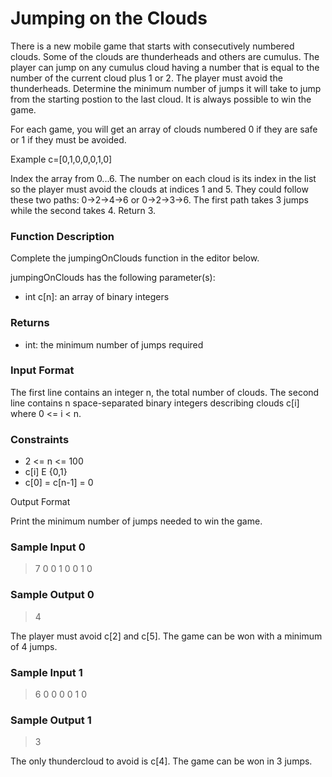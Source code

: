 # Jumping on the Clouds

There is a new mobile game that starts with consecutively numbered clouds. Some of the clouds are thunderheads and others are cumulus. The player can jump on any cumulus cloud having a number that is equal to the number of the current cloud plus 1 or 2. The player must avoid the thunderheads. Determine the minimum number of jumps it will take to jump from the starting postion to the last cloud. It is always possible to win the game.

For each game, you will get an array of clouds numbered 0 if they are safe or 1 if they must be avoided.

Example
c=[0,1,0,0,0,1,0]

Index the array from 0...6. The number on each cloud is its index in the list so the player must avoid the clouds at indices 1 and 5. They could follow these two paths: 0->2->4->6 or 0->2->3->6. The first path takes 3 jumps while the second takes 4. Return 3.

### Function Description

Complete the jumpingOnClouds function in the editor below.

jumpingOnClouds has the following parameter(s):

* int c[n]: an array of binary integers

### Returns

* int: the minimum number of jumps required

### Input Format

The first line contains an integer n, the total number of clouds. The second line contains n space-separated binary integers describing clouds c[i] where 0 <= i < n.

### Constraints

* 2 <= n  <= 100
* c[i] E {0,1}
* c[0] = c[n-1] = 0

Output Format

Print the minimum number of jumps needed to win the game.

### Sample Input 0

> 7
  0 0 1 0 0 1 0

### Sample Output 0

> 4

The player must avoid c[2] and c[5]. The game can be won with a minimum of 4 jumps.

### Sample Input 1

> 6
  0 0 0 0 1 0

### Sample Output 1

> 3

The only thundercloud to avoid is c[4]. The game can be won in 3 jumps.